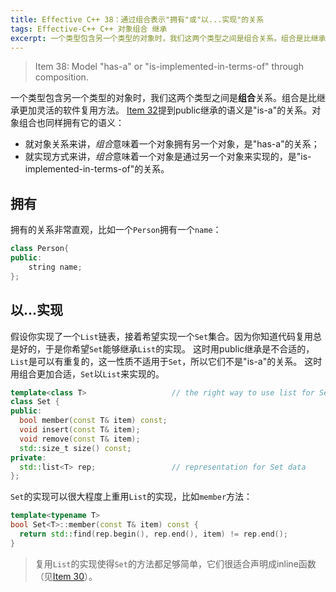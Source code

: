 ```yaml
---
title: Effective C++ 38：通过组合表示"拥有"或"以...实现"的关系
tags: Effective-C++ C++ 对象组合 继承
excerpt: 一个类型包含另一个类型的对象时，我们这两个类型之间是组合关系。组合是比继承更加灵活的软件复用方法。
---
```


> Item 38: Model "has-a" or "is-implemented-in-terms-of" through composition.

一个类型包含另一个类型的对象时，我们这两个类型之间是**组合**关系。组合是比继承更加灵活的软件复用方法。
[Item 32][item32]提到public继承的语义是"is-a"的关系。对象组合也同样拥有它的语义：

* 就对象关系来讲，*组合*意味着一个对象拥有另一个对象，是"has-a"的关系；
* 就实现方式来讲，*组合*意味着一个对象是通过另一个对象来实现的，是"is-implemented-in-terms-of"的关系。

<!--more-->

## 拥有

拥有的关系非常直观，比如一个`Person`拥有一个`name`：

```cpp
class Person{
public:
    string name;
};
```

## 以...实现

假设你实现了一个`List`链表，接着希望实现一个`Set`集合。因为你知道代码复用总是好的，于是你希望`Set`能够继承`List`的实现。
这时用public继承是不合适的，`List`是可以有重复的，这一性质不适用于`Set`，所以它们不是"is-a"的关系。
这时用组合更加合适，`Set`以`List`来实现的。

```cpp
template<class T>                   // the right way to use list for Set
class Set {
public:
  bool member(const T& item) const;
  void insert(const T& item);
  void remove(const T& item);
  std::size_t size() const;
private:
  std::list<T> rep;                 // representation for Set data
};
```

`Set`的实现可以很大程度上重用`List`的实现，比如`member`方法：

```cpp
template<typename T>
bool Set<T>::member(const T& item) const {
  return std::find(rep.begin(), rep.end(), item) != rep.end();
}
```

> 复用`List`的实现使得`Set`的方法都足够简单，它们很适合声明成inline函数（见[Item 30][item30]）。

[item30]: /2015/08/28/effective-cpp-30.html
[item32]: /2015/08/30/effective-cpp-32.html
